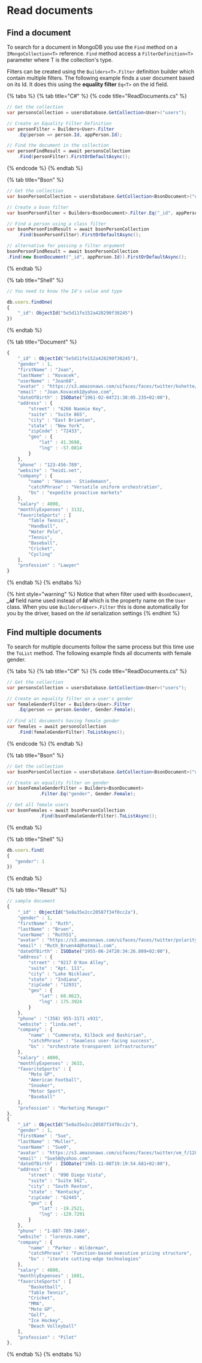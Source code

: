 # Read documents

## Find a document

To search for a document in MongoDB you use the `Find` method on a `IMongoCollection<T>` reference. `Find` method access a `FilterDefinition<T>` parameter where T is the collection's type. 

Filters can be created using the `Builders<T>.Filter` definition builder which contain multiple filters. The following example finds a user document based on its Id. It does this using the **equality filter** `Eq<T>` on the id field.

{% tabs %}
{% tab title="C\#" %}
{% code title="ReadDocuments.cs" %}
```csharp
// Get the collection
var personsCollection = usersDatabase.GetCollection<User>("users");

// Create an Equality Filter Definition
var personFilter = Builders<User>.Filter
    .Eq(person => person.Id, appPerson.Id);

// Find the document in the collection    
var personFindResult = await personsCollection
    .Find(personFilter).FirstOrDefaultAsync();
```
{% endcode %}
{% endtab %}

{% tab title="Bson" %}
```csharp
// Get the collection
var bsonPersonCollection = usersDatabase.GetCollection<BsonDocument>("users");

// Create a bson filter
var bsonPersonFilter = Builders<BsonDocument>.Filter.Eq("_id", appPerson.Id);

// Find a person using a class filter
var bsonPersonFindResult = await bsonPersonCollection
    .Find(bsonPersonFilter).FirstOrDefaultAsync();

// alternative for passing a filter argument
bsonPersonFindResult = await bsonPersonCollection
.Find(new BsonDocument("_id", appPerson.Id)).FirstOrDefaultAsync();
```
{% endtab %}

{% tab title="Shell" %}
```javascript
// You need to know the Id's value and type

db.users.findOne(
{
    "_id": ObjectId("5e5d11fe152a428290f30245")
})
```
{% endtab %}

{% tab title="Document" %}
```javascript
{
	"_id" : ObjectId("5e5d11fe152a428290f30245"),
	"gender" : 1,
	"firstName" : "Joan",
	"lastName" : "Kovacek",
	"userName" : "Joan68",
	"avatar" : "https://s3.amazonaws.com/uifaces/faces/twitter/kohette/128.jpg",
	"email" : "Joan.Kovacek1@yahoo.com",
	"dateOfBirth" : ISODate("1961-02-04T21:38:05.235+02:00"),
	"address" : {
		"street" : "6266 Naomie Key",
		"suite" : "Suite 865",
		"city" : "East Brianton",
		"state" : "New York",
		"zipCode" : "72433",
		"geo" : {
			"lat" : 41.3698,
			"lng" : -57.0814
		}
	},
	"phone" : "123-456-789",
	"website" : "heidi.net",
	"company" : {
		"name" : "Hansen - Stiedemann",
		"catchPhrase" : "Versatile uniform orchestration",
		"bs" : "expedite proactive markets"
	},
	"salary" : 4000,
	"monthlyExpenses" : 3132,
	"favoriteSports" : [
		"Table Tennis",
		"Handball",
		"Water Polo",
		"Tennis",
		"Baseball",
		"Cricket",
		"Cycling"
	],
	"profession" : "Lawyer"
}
```
{% endtab %}
{% endtabs %}

{% hint style="warning" %}
 Notice that when filter used with `BsonDocument`, _**\_id**_  field name used instead of _**Id**_ which is the property name on the `User` class. When you use `Builders<User>.Filter` this is done automatically for you by the driver, based on the _Id_ serialization settings
{% endhint %}

## Find multiple documents

To search for multiple documents follow the same process but this time use the `ToList` method. The following example finds all documents with female gender.

{% tabs %}
{% tab title="C\#" %}
{% code title="ReadDocuments.cs" %}
```csharp
// Get the collection
var personsCollection = usersDatabase.GetCollection<User>("users");

// Create an equality filter on a user's gender
var femaleGenderFilter = Builders<User>.Filter
    .Eq(person => person.Gender, Gender.Female);
    
// Find all documents having female gender
var females = await personsCollection
    .Find(femaleGenderFilter).ToListAsync();
```
{% endcode %}
{% endtab %}

{% tab title="Bson" %}
```csharp
// Get the collection
var bsonPersonCollection = usersDatabase.GetCollection<BsonDocument>("users");

// Create an equality filter on gender
var bsonFemaleGenderFilter = Builders<BsonDocument>
            .Filter.Eq("gender", Gender.Female);

// Get all female users
var bsonFemales = await bsonPersonCollection
            .Find(bsonFemaleGenderFilter).ToListAsync();
```
{% endtab %}

{% tab title="Shell" %}
```javascript
db.users.find(
{
   "gender": 1
})
```
{% endtab %}

{% tab title="Result" %}
```javascript
// sample document
{
	"_id" : ObjectId("5e8a35e2cc20587f34f0cc2a"),
	"gender" : 1,
	"firstName" : "Ruth",
	"lastName" : "Bruen",
	"userName" : "Ruth51",
	"avatar" : "https://s3.amazonaws.com/uifaces/faces/twitter/polarity/128.jpg",
	"email" : "Ruth_Bruen44@hotmail.com",
	"dateOfBirth" : ISODate("1955-06-24T20:34:26.809+02:00"),
	"address" : {
		"street" : "9217 O'Kon Alley",
		"suite" : "Apt. 111",
		"city" : "Lake Nicklaus",
		"state" : "Indiana",
		"zipCode" : "12931",
		"geo" : {
			"lat" : 60.0623,
			"lng" : 175.3924
		}
	},
	"phone" : "(358) 955-3171 x931",
	"website" : "linda.net",
	"company" : {
		"name" : "Cummerata, Kilback and Bashirian",
		"catchPhrase" : "Seamless user-facing success",
		"bs" : "orchestrate transparent infrastructures"
	},
	"salary" : 4000,
	"monthlyExpenses" : 3633,
	"favoriteSports" : [
		"Moto GP",
		"American Football",
		"Snooker",
		"Motor Sport",
		"Baseball"
	],
	"profession" : "Marketing Manager"
},
{
	"_id" : ObjectId("5e8a35e2cc20587f34f0cc2c"),
	"gender" : 1,
	"firstName" : "Sue",
	"lastName" : "Muller",
	"userName" : "Sue0",
	"avatar" : "https://s3.amazonaws.com/uifaces/faces/twitter/vm_f/128.jpg",
	"email" : "Sue58@yahoo.com",
	"dateOfBirth" : ISODate("1965-11-08T19:19:54.681+02:00"),
	"address" : {
		"street" : "090 Diego Vista",
		"suite" : "Suite 562",
		"city" : "South Rexton",
		"state" : "Kentucky",
		"zipCode" : "62445",
		"geo" : {
			"lat" : -19.2521,
			"lng" : -129.7291
		}
	},
	"phone" : "1-887-789-2466",
	"website" : "lorenzo.name",
	"company" : {
		"name" : "Parker - Wilderman",
		"catchPhrase" : "Function-based executive pricing structure",
		"bs" : "iterate cutting-edge technologies"
	},
	"salary" : 4000,
	"monthlyExpenses" : 1601,
	"favoriteSports" : [
		"Basketball",
		"Table Tennis",
		"Cricket",
		"MMA",
		"Moto GP",
		"Golf",
		"Ice Hockey",
		"Beach Volleyball"
	],
	"profession" : "Pilot"
},
```
{% endtab %}
{% endtabs %}



